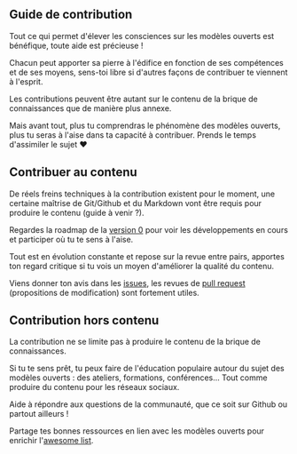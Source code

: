 ## Guide de contribution

Tout ce qui permet d'élever les consciences sur les modèles ouverts est bénéfique, toute aide est précieuse !

Chacun peut apporter sa pierre à l'édifice en fonction de ses compétences et de ses moyens, sens-toi libre si d'autres façons de
contribuer te viennent à l'esprit.

Les contributions peuvent être autant sur le contenu de la brique de connaissances que de manière plus annexe.

Mais avant tout, plus tu comprendras le phénomène des modèles ouverts, plus tu seras à l'aise dans ta capacité à contribuer. Prends le temps d'assimiler le sujet ❤️

## Contribuer au contenu

De réels freins techniques à la contribution existent pour le moment, une certaine maîtrise de Git/Github et du Markdown vont être requis pour produire le contenu (guide à venir ?).

Regardes la roadmap de la [version 0](https://github.com/AbcSxyZ/Open-Models/projects/1) pour voir les développements en cours et participer où tu te sens à l'aise.

Tout est en évolution constante et repose sur la revue entre pairs, apportes ton regard critique si tu vois un moyen d'améliorer la qualité du contenu.

Viens donner ton avis dans les [issues](https://github.com/AbcSxyZ/Open-Models/issues), les revues de [pull
request](https://github.com/AbcSxyZ/Open-Models/pulls) (propositions de modification) sont fortement utiles.

## Contribution hors contenu

La contribution ne se limite pas à produire le contenu de la brique de connaissances.

Si tu te sens prêt, tu peux faire de l'éducation populaire autour du sujet des modèles ouverts : des ateliers, formations, conférences... Tout comme produire du contenu pour les réseaux sociaux.

Aide à répondre aux questions de la communauté, que ce soit sur Github ou partout ailleurs !

Partage tes bonnes ressources en lien avec les modèles ouverts pour enrichir l'[awesome list](https://github.com/AbcSxyZ/Open-Models/discussions/7).
